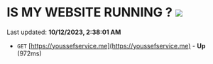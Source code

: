 # IS MY WEBSITE RUNNING ? [![](https://img.shields.io/static/v1?label=Sponsor&message=%E2%9D%A4&logo=GitHub&color=%23fe8e86)](https://github.com/sponsors/<username>)

Last updated: **10/12/2023, 2:38:01 AM**

- `GET` [https://youssefservice.me](https://youssefservice.me) - **Up** (972ms)
